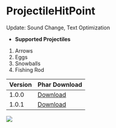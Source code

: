<!--- TITLE --->
<h1 align="left">ProjectileHitPoint</h1>
<p2 align="left">Update: Sound Change, Text Optimization</p2>

<!--- PROJECTILE LIST --->
* **Supported Projectiles**
 1. Arrows
 2. Eggs
 3. Snowballs
 4. Fishing Rod

<!--- DOWNLOADS TABLE --->
 Version | Phar Download
------------ | -------------
1.0.0 | [Download](https://poggit.pmmp.io/r/63133/ProjectileHP_dev-1.phar)
1.0.1 | [Download](https://poggit.pmmp.io/r/87161/ProjectileHP_dev-14.phar)

<!--- IMAGE PREVIEW --->
 ![](https://media.discordapp.net/attachments/592939802014384141/603582975736807457/image0.png?width=376&height=473)
 
